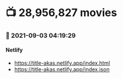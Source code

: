 # :tv: 28,956,827 movies
### :date: 2021-09-03 04:19:29
#### Netlify
- <a href='https://title-akas.netlify.app/index.html' target='_blank'>https://title-akas.netlify.app/index.html</a>
- <a href='https://title-akas.netlify.app/index.json' target='_blank'>https://title-akas.netlify.app/index.json</a>

